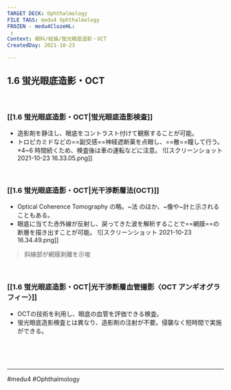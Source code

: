 ```yaml
---
TARGET DECK: Ophthalmology
FILE TAGS: medu4 Ophthalmology
FROZEN - medu4ClozeHL:
 : 
Context: 眼科/総論/蛍光眼底造影・OCT
CreatedDay: 2021-10-23

---
```


## 1.6 蛍光眼底造影・OCT

<br>

### [[1.6 蛍光眼底造影・OCT|蛍光眼底造影検査]]
* 造影剤を静注し、眼底をコントラスト付けて観察することが可能。
* トロピカミドなどの==副交感==神経遮断薬を点眼し、==散==瞳して行う。
\*4~6 時間続くため、検査後は車の運転などに注意。
![[スクリーンショット 2021-10-23 16.33.05.png]]
<!--ID: 1636198864780-->


<br>

### [[1.6 蛍光眼底造影・OCT|光干渉断層法(OCT)]]
* Optical Coherence Tomography の略。~法 のほか、~像や~計と示されることもある。 
* 眼底に当てた赤外線が反射し、戻ってきた波を解析することで==網膜==の断層を描き出すことが可能。
![[スクリーンショット 2021-10-23 16.34.49.png]]
>斜線部が網膜剥離を示唆
<!--ID: 1636198864786-->


<br>

### [[1.6 蛍光眼底造影・OCT|光干渉断層血管撮影〈OCT アンギオグラフィー〉]]
* OCTの技術を利用し、眼底の血管を評価できる検査。
* 蛍光眼底造影検査とは異なり、造影剤の注射が不要。侵襲なく短時間で実施ができる。

<br><br><br>

---
#medu4 #Ophthalmology
